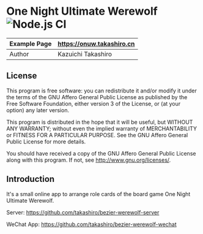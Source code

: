 One Night Ultimate Werewolf ![Node.js CI](https://github.com/takashiro/bezier-werewolf-core/workflows/Node.js%20CI/badge.svg)
==========

| Example Page |        https://onuw.takashiro.cn      |
|--------------|---------------------------------------|
| Author       |           Kazuichi Takashiro          |


License
-------
This program is free software: you can redistribute it and/or modify
it under the terms of the GNU Affero General Public License as
published by the Free Software Foundation, either version 3 of the
License, or (at your option) any later version.

This program is distributed in the hope that it will be useful,
but WITHOUT ANY WARRANTY; without even the implied warranty of
MERCHANTABILITY or FITNESS FOR A PARTICULAR PURPOSE.  See the
GNU Affero General Public License for more details.

You should have received a copy of the GNU Affero General Public License
along with this program. If not, see <http://www.gnu.org/licenses/>.

Introduction
------------

It's a small online app to arrange role cards of the board game One Night Ultimate Werewolf.

Server: https://github.com/takashiro/bezier-werewolf-server

WeChat App: https://github.com/takashiro/bezier-werewolf-wechat

